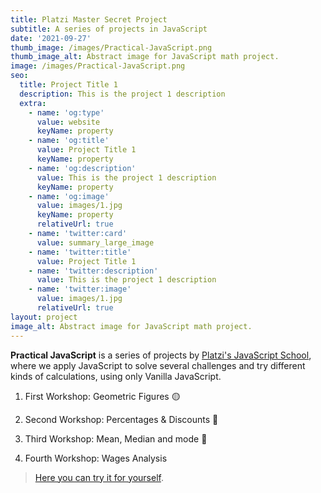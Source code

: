 ```yaml
---
title: Platzi Master Secret Project
subtitle: A series of projects in JavaScript
date: '2021-09-27'
thumb_image: /images/Practical-JavaScript.png
thumb_image_alt: Abstract image for JavaScript math project.
image: /images/Practical-JavaScript.png
seo:
  title: Project Title 1
  description: This is the project 1 description
  extra:
    - name: 'og:type'
      value: website
      keyName: property
    - name: 'og:title'
      value: Project Title 1
      keyName: property
    - name: 'og:description'
      value: This is the project 1 description
      keyName: property
    - name: 'og:image'
      value: images/1.jpg
      keyName: property
      relativeUrl: true
    - name: 'twitter:card'
      value: summary_large_image
    - name: 'twitter:title'
      value: Project Title 1
    - name: 'twitter:description'
      value: This is the project 1 description
    - name: 'twitter:image'
      value: images/1.jpg
      relativeUrl: true
layout: project
image_alt: Abstract image for JavaScript math project.
---
```

**Practical JavaScript** is a series of projects by [Platzi's JavaScript School](https://platzi.com/escuela-javascript/), where we apply JavaScript to solve several challenges and try different kinds of calculations, using only Vanilla JavaScript.

1.  First Workshop: Geometric Figures 🟡

2.  Second Workshop: Percentages & Discounts 🧮 

3.  Third Workshop: Mean, Median and mode 💛

4.  Fourth Workshop: Wages Analysis 

> [Here you can try it for yourself](https://emlez.github.io/Practical-JS/).
